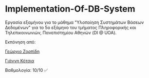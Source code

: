 # Implementation-Of-DB-System

Εργασία εξαμήνου για το μάθημα "Υλοποίηση Συστημάτων Βάσεων Δεδομένων" για το 5ο εξάμηνο του τμήματος Πληροφορικής και Τηλεπικοινωνιών, Πανεπιστημίου Αθηνών (DI @ UOA).

Εκπόνηση από:

[Γεώργιο Ζορπίδη](https://github.com/gzorpidis)

[Γιάννη Κότσια](https://github.com/gianniskts)

Βαθμολογία: 10/10 :white_check_mark:
